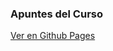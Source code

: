 ### Apuntes del Curso

[Ver en Github Pages](https://aliensanderdiaz.github.io/curso-de-ecmascript-historia-y-versiones-de-javascript/)

